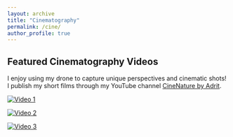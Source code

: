 ```yaml
---
layout: archive
title: "Cinematography"
permalink: /cine/
author_profile: true
---
```


## Featured Cinematography Videos

I enjoy using my drone to capture unique perspectives and cinematic shots! I publish my short films through my YouTube channel [CineNature by Adrit]([https://www.youtube.com/channel/YOUR_CHANNEL_ID](https://www.youtube.com/@cinenature3344)).

[![Video 1](https://img.youtube.com/vi/aRjdXKDzJ1I/hqdefault.jpg)](https://www.youtube.com/watch?v=aRjdXKDzJ1I)

[![Video 2](https://img.youtube.com/vi/LY84eTUpZQM/hqdefault.jpg)](https://www.youtube.com/watch?v=LY84eTUpZQM)

[![Video 3](https://img.youtube.com/vi/hrOy9ypFXpk/hqdefault.jpg)](https://www.youtube.com/watch?v=hrOy9ypFXpk)
